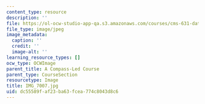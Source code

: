 ```yaml
---
content_type: resource
description: ''
file: https://ol-ocw-studio-app-qa.s3.amazonaws.com/courses/cms-631-data-storytelling-studio-climate-change-spring-2017/dc55589faf23ba63fcea774c8043d8c6_IMG_7007.jpg
file_type: image/jpeg
image_metadata:
  caption: ''
  credit: ''
  image-alt: ''
learning_resource_types: []
ocw_type: OCWImage
parent_title: A Compass-Led Course
parent_type: CourseSection
resourcetype: Image
title: IMG_7007.jpg
uid: dc55589f-af23-ba63-fcea-774c8043d8c6
---
```

